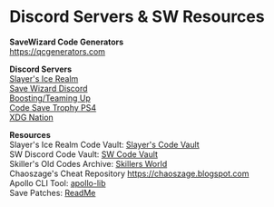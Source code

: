 # Discord Servers & SW Resources

**SaveWizard Code Generators**  
https://qcgenerators.com

**Discord Servers**  
[Slayer's Ice Realm](https://discord.gg/Yqfz7EBjEG)  
[Save Wizard Discord](https://discord.gg/3N8gWYk)  
[Boosting/Teaming Up](https://discord.gg/GPpWCgw6uy)  
[Code Save Trophy PS4](https://discord.gg/kURVD5TFTc)  
[XDG Nation](https://discord.gg/P7WWvf6xPP)  

**Resources**  
Slayer's Ice Realm Code Vault: [Slayer's Code Vault](https://docs.google.com/spreadsheets/d/16pNesZUCFnSW2UQq2DvmfdUQw-ZADhv_t9QkfzbE6sY)  
SW Discord Code Vault: [SW Code Vault](https://docs.google.com/spreadsheets/d/1pln64WRA8QhhrW1QBDEn97HEbp4gdvBNd3GnrC4Bg5c)  
Skiller's Old Codes Archive: [Skillers World](https://drive.google.com/drive/folders/12PiWyP3uaSvMxTxc0FmA0utoOmWtzbER)  
Chaoszage's Cheat Repository https://chaoszage.blogspot.com  
Apollo CLI Tool: [apollo-lib](https://github.com/bucanero/apollo-lib)  
Save Patches: [ReadMe](Apollo-Save-Patches)

